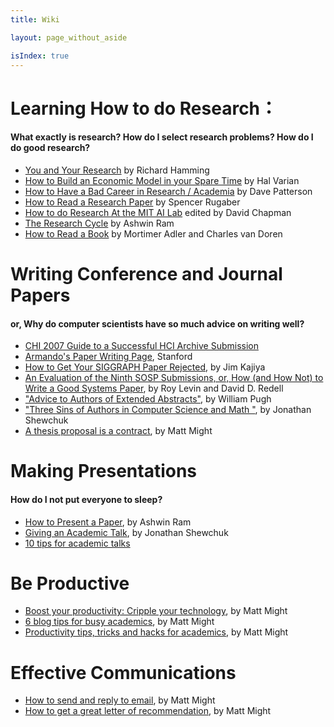 ```yaml
---
title: Wiki

layout: page_without_aside

isIndex: true
---
```



# Learning How to do Research：
#### What exactly is research? How do I select research problems? How do I do good research?

- [You and Your Research](http://www.cs.virginia.edu/~robins/YouAndYourResearch.html) by Richard Hamming
- [How to Build an Economic Model in your Spare Time](http://www.sims.berkeley.edu/~hal/Papers/how.pdf) by Hal Varian
- [How to Have a Bad Career in Research / Academia](http://www.cs.berkeley.edu/~pattrsn/talks/research.pdf) by Dave Patterson
- [How to Read a Research Paper](http://www.cc.gatech.edu/student.services/phd/phd-advice/research_paper) by Spencer Rugaber
- [How to do Research At the MIT AI Lab](http://www.cs.indiana.edu/mit.research.how.to.html) edited by David Chapman
- [The Research Cycle](http://www.cc.gatech.edu/faculty/ashwin/wisdom/the-research-cycle.html) by Ashwin Ram
- [How to Read a Book](http://www.amazon.com/exec/obidos/ASIN/0671212095/o/qid=904017151/sr=2-1/002-8980150-8527851) by Mortimer Adler and Charles van Doren

# Writing Conference and Journal Papers
#### or, Why do computer scientists have so much advice on writing well?
- [CHI 2007 Guide to a Successful HCI Archive Submission](http://chi2007.org/submit/archivesubguide.php) 
- [Armando's Paper Writing Page](http://swig.stanford.edu/~fox/paper_writing.html), Stanford
- [How to Get Your SIGGRAPH Paper Rejected](http://www.cc.gatech.edu/student.services/phd/phd-advice/kajiya), by Jim Kajiya
- [An Evaluation of the Ninth SOSP Submissions, or, How (and How Not) to Write a Good Systems Paper](http://ftp.digital.com/pub/DEC/SRC/other/SOSPadvice.txt), by Roy Levin and David D. Redell
- ["Advice to Authors of Extended Abstracts"](ftp://parcftp.xerox.com/pub/popl96/pugh/advice.ps.Z), by William Pugh
- ["Three Sins of Authors in Computer Science and Math "](http://www.cs.cmu.edu/~jrs/sins.html), by Jonathan Shewchuk
- [A thesis proposal is a contract](http://matt.might.net/articles/advice-for-phd-thesis-proposals/), by Matt Might
# Making Presentations
#### How do I not put everyone to sleep?

- [How to Present a Paper](http://www.cc.gatech.edu/faculty/ashwin/wisdom/how-to-present-a-paper.html), by Ashwin Ram
- [Giving an Academic Talk](http://www.cs.berkeley.edu/~jrs/speaking.html), by Jonathan Shewchuk
- [10 tips for academic talks](http://matt.might.net/articles/academic-presentation-tips/)
# Be Productive
 
- [Boost your productivity: Cripple your technology](http://matt.might.net/articles/cripple-your-technology/), by Matt Might
- [6 blog tips for busy academics](http://matt.might.net/articles/how-to-blog-as-an-academic/), by Matt Might
- [Productivity tips, tricks and hacks for academics](http://matt.might.net/articles/productivity-tips-hints-hacks-tricks-for-grad-students-academics/), by Matt Might
# Effective Communications

- [How to send and reply to email](http://matt.might.net/articles/how-to-email/), by Matt Might
- [How to get a great letter of recommendation](http://matt.might.net/articles/how-to-recommendation-letter/), by Matt Might